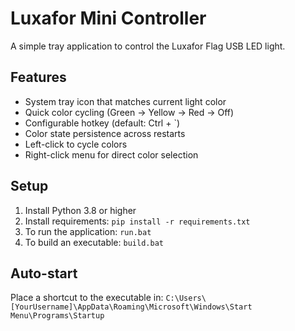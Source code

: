 # Luxafor Mini Controller

A simple tray application to control the Luxafor Flag USB LED light.

## Features
- System tray icon that matches current light color
- Quick color cycling (Green -> Yellow -> Red -> Off)
- Configurable hotkey (default: Ctrl + `)
- Color state persistence across restarts
- Left-click to cycle colors
- Right-click menu for direct color selection

## Setup
1. Install Python 3.8 or higher
2. Install requirements: `pip install -r requirements.txt`
3. To run the application: `run.bat`
4. To build an executable: `build.bat`

## Auto-start
Place a shortcut to the executable in:
`C:\Users\[YourUsername]\AppData\Roaming\Microsoft\Windows\Start Menu\Programs\Startup`